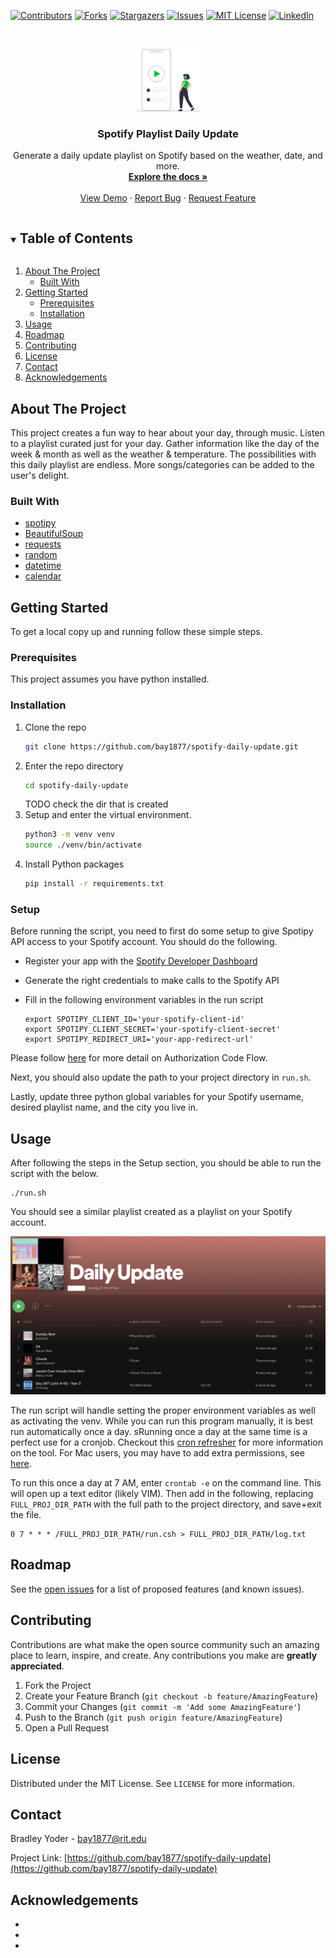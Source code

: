 <!--
*** Thanks for checking out the Best-README-Template. If you have a suggestion
*** that would make this better, please fork the spotify-daily-update and create a pull request
*** or simply open an issue with the tag "enhancement".
*** Thanks again! Now go create something AMAZING! :D
***
***
***
*** To avoid retyping too much info. Do a search and replace for the following:
*** bay1877, spotify-daily-update, bay1877@rit.edu, Spotify Playlist Daily Update
-->

<!-- PROJECT SHIELDS -->
<!--
*** I'm using markdown "reference style" links for readability.
*** Reference links are enclosed in brackets [ ] instead of parentheses ( ).
*** See the bottom of this document for the declaration of the reference variables
*** for contributors-url, forks-url, etc. This is an optional, concise syntax you may use.
*** https://www.markdownguide.org/basic-syntax/#reference-style-links
-->
[![Contributors][contributors-shield]][contributors-url]
[![Forks][forks-shield]][forks-url]
[![Stargazers][stars-shield]][stars-url]
[![Issues][issues-shield]][issues-url]
[![MIT License][license-shield]][license-url]
[![LinkedIn][linkedin-shield]][linkedin-url]

<!-- PROJECT LOGO -->
<br />
<p align="center">
  <a href="https://github.com/bay1877/spotify-daily-update">
    <img src="images/daily-update-logo.svg" alt="Logo" height="100">
  </a>

  <h3 align="center">Spotify Playlist Daily Update</h3>

  <p align="center">
    Generate a daily update playlist on Spotify based on the weather, date, and more.
    <br />
    <a href="https://github.com/bay1877/spotify-daily-update"><strong>Explore the docs »</strong></a>
    <br />
    <br />
    <a href="https://github.com/bay1877/spotify-daily-update">View Demo</a>
    ·
    <a href="https://github.com/bay1877/spotify-daily-update/issues">Report Bug</a>
    ·
    <a href="https://github.com/bay1877/spotify-daily-update/issues">Request Feature</a>
  </p>
</p>

<!-- TABLE OF CONTENTS -->
<details open="open">
  <summary><h2 style="display: inline-block">Table of Contents</h2></summary>
  <ol>
    <li>
      <a href="#about-the-project">About The Project</a>
      <ul>
        <li><a href="#built-with">Built With</a></li>
      </ul>
    </li>
    <li>
      <a href="#getting-started">Getting Started</a>
      <ul>
        <li><a href="#prerequisites">Prerequisites</a></li>
        <li><a href="#installation">Installation</a></li>
      </ul>
    </li>
    <li><a href="#usage">Usage</a></li>
    <li><a href="#roadmap">Roadmap</a></li>
    <li><a href="#contributing">Contributing</a></li>
    <li><a href="#license">License</a></li>
    <li><a href="#contact">Contact</a></li>
    <li><a href="#acknowledgements">Acknowledgements</a></li>
  </ol>
</details>

<!-- ABOUT THE PROJECT -->
## About The Project

This project creates a fun way to hear about your day, through music.
Listen to a playlist curated just for your day. Gather information like the day of the week & month as well as the weather & temperature.
The possibilities with this daily playlist are endless. More songs/categories can be added to the user's delight.

### Built With

* [spotipy](https://spotipy.readthedocs.io/en/2.19.0/)
* [BeautifulSoup](https://pypi.org/project/beautifulsoup4/)
* [requests](https://docs.python-requests.org/en/latest/)
* [random](https://docs.python.org/3/library/random.html)
* [datetime](https://docs.python.org/3/library/datetime.html)
* [calendar](https://docs.python.org/3/library/calendar.html)

<!-- GETTING STARTED -->
## Getting Started

To get a local copy up and running follow these simple steps.

### Prerequisites

This project assumes you have python installed.

### Installation

1. Clone the repo
   ```sh
   git clone https://github.com/bay1877/spotify-daily-update.git
   ```
2. Enter the repo directory
   ```sh
   cd spotify-daily-update 
   ```
   TODO check the dir that is created
3. Setup and enter the virtual environment.
   ```sh
   python3 -m venv venv
   source ./venv/bin/activate
   ```
4. Install Python packages
   ```sh
   pip install -r requirements.txt
   ```

### Setup
Before running the script, you need to first do some setup to give Spotipy API access to your Spotify account. You should do the following.

- Register your app with the [Spotify Developer Dashboard](https://developer.spotify.com/dashboard/)
- Generate the right credentials to make calls to the Spotify API

- Fill in the following environment variables in the run script
  ```
  export SPOTIPY_CLIENT_ID='your-spotify-client-id'
  export SPOTIPY_CLIENT_SECRET='your-spotify-client-secret'
  export SPOTIPY_REDIRECT_URI='your-app-redirect-url'
  ```

Please follow [here](https://spotipy.readthedocs.io/en/2.19.0/#authorization-code-flow) for more detail on Authorization Code Flow.

Next, you should also update the path to your project directory in `run.sh`.

Lastly, update three python global variables for your Spotify username, desired playlist name, and the city you live in.

<!-- USAGE EXAMPLES -->
## Usage

After following the steps in the Setup section, you should be able to run the script with the below.

```
./run.sh
```

You should see a similar playlist created as a playlist on your Spotify account.

![playlist](./images/daily-update-capture.png)

The run script will handle setting the proper environment variables as well as activating the venv. While you can run this program manually, it is best run automatically once a day. sRunning once a day at the same time is a perfect use for a cronjob. Checkout this [cron refresher](https://opensource.com/article/17/11/how-use-cron-linux) for more information on the tool. For Mac users, you may have to add extra permissions, see [here](https://osxdaily.com/2020/04/27/fix-cron-permissions-macos-full-disk-access/).

To run this once a day at 7 AM, enter `crontab -e` on the command line. This will open up a text editor (likely VIM). Then add in the following, replacing `FULL_PROJ_DIR_PATH` with the full path to the project directory, and save+exit the file.
```
0 7 * * * /FULL_PROJ_DIR_PATH/run.csh > FULL_PROJ_DIR_PATH/log.txt
```

<!-- ROADMAP -->
## Roadmap

See the [open issues](https://github.com/bay1877/spotify-daily-update/issues) for a list of proposed features (and known issues).

<!-- CONTRIBUTING -->
## Contributing

Contributions are what make the open source community such an amazing place to learn, inspire, and create. Any contributions you make are **greatly appreciated**.

1. Fork the Project
2. Create your Feature Branch (`git checkout -b feature/AmazingFeature`)
3. Commit your Changes (`git commit -m 'Add some AmazingFeature'`)
4. Push to the Branch (`git push origin feature/AmazingFeature`)
5. Open a Pull Request

<!-- LICENSE -->
## License

Distributed under the MIT License. See `LICENSE` for more information.

<!-- CONTACT -->
## Contact

Bradley Yoder - bay1877@rit.edu

Project Link: [https://github.com/bay1877/spotify-daily-update](https://github.com/bay1877/spotify-daily-update)

<!-- ACKNOWLEDGEMENTS -->
## Acknowledgements
* []()
* []()
* []()


<!-- MARKDOWN LINKS & IMAGES -->
<!-- https://www.markdownguide.org/basic-syntax/#reference-style-links -->
[contributors-shield]: https://img.shields.io/github/contributors/bay1877/spotify-daily-update.svg?style=for-the-badge
[contributors-url]: https://github.com/bay1877/spotify-daily-update/graphs/contributors
[forks-shield]: https://img.shields.io/github/forks/bay1877/spotify-daily-update.svg?style=for-the-badge
[forks-url]: https://github.com/bay1877/spotify-daily-update/network/members
[stars-shield]: https://img.shields.io/github/stars/bay1877/spotify-daily-update.svg?style=for-the-badge
[stars-url]: https://github.com/bay1877/spotify-daily-update/stargazers
[issues-shield]: https://img.shields.io/github/issues/bay1877/spotify-daily-update.svg?style=for-the-badge
[issues-url]: https://github.com/bay1877/spotify-daily-update/issues
[license-shield]: https://img.shields.io/github/license/bay1877/spotify-daily-update.svg?style=for-the-badge
[license-url]: https://github.com/bay1877/spotify-daily-update/blob/master/LICENSE.txt
[linkedin-shield]: https://img.shields.io/badge/-LinkedIn-black.svg?style=for-the-badge&logo=linkedin&colorB=555
[linkedin-url]: https://linkedin.com/in/bay1877
